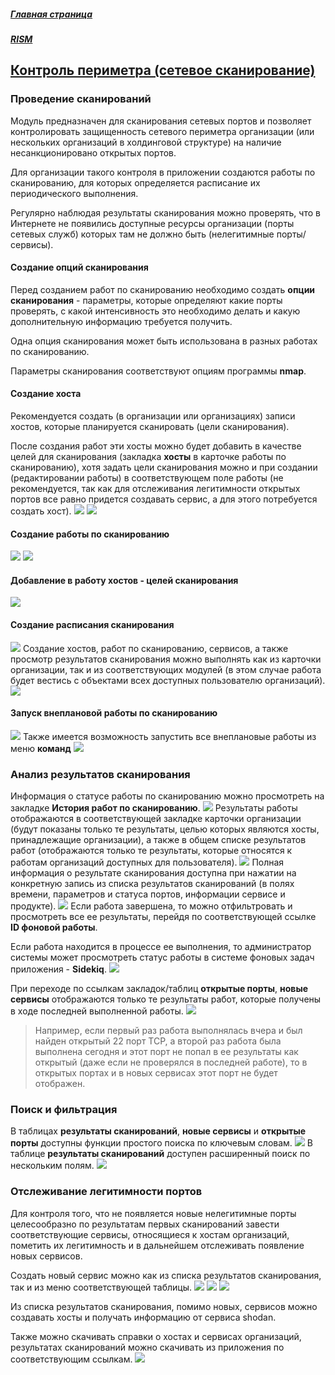 ##### [Главная страница](../../index.md)
##### [RISM](../index.md)
## [Контроль периметра (сетевое сканирование)](./rism/scan/index.md)
### Проведение сканирований
Модуль предназначен для сканирования сетевых портов и позволяет контролировать защищенность сетевого периметра организации (или нескольких организаций в холдинговой структуре) на наличие несанкционировано открытых портов.

Для организации такого контроля в приложении создаются работы по сканированию, для которых определяется расписание их периодического выполнения.

Регулярно наблюдая результаты сканирования можно проверять, что в Интернете не появились доступные ресурсы организации (порты сетевых служб) которых там не должно быть (нелегитимные порты/сервисы).
#### Создание опций сканирования
Перед созданием работ по сканированию необходимо создать **опции сканирования** - параметры, которые определяют какие порты проверять, с какой интенсивность это необходимо делать и какую дополнительную информацию требуется получить.

Одна опция сканирования может быть использована в разных работах по сканированию.

Параметры сканирования соответствуют опциям программы **nmap**.
#### Создание хоста
Рекомендуется создать (в организации или организациях) записи хостов, которые планируется сканировать (цели сканирования).

После создания работ эти хосты можно будет добавить в качестве целей для сканирования (закладка **хосты** в карточке работы по сканированию), хотя задать цели сканирования можно и при создании (редактировании работы) в соответствующем поле работы (не рекомендуется, так как для отслеживания легитимности открытых портов все равно придется создавать сервис, а для этого потребуется создать хост).
![](new_host.png)
![](create_host.png)
#### Создание работы по сканированию
![](new_scan_job.png)
![](create_scan_job.png)
#### Добавление в работу хостов - целей сканирования
![](add_host.png)
#### Создание расписания сканирования
![](schedule.png)
Создание хостов, работ по сканированию, сервисов, а также просмотр результатов сканирования можно выполнять как из карточки организации, так и из соответствующих модулей (в этом случае работа будет вестись с объектами всех доступных пользователю организаций).
![](other_menu.png)
#### Запуск внеплановой работы по сканированию
![](run_scan.png)
Также имеется возможность запустить все внеплановые работы из меню **команд**
![](commands.png)
### Анализ результатов сканирования
Информация о статусе работы по сканированию можно просмотреть на закладке **История работ по сканированию**.
![](logs.png)
Результаты работы отображаются в соответствующей закладке карточки организации (будут показаны только те результаты, целью которых являются хосты, принадлежащие организации), а также в общем списке результатов работ (отображаются только те результаты, которые относятся к работам организаций доступных для пользователя).
![](result_description.png)
Полная информация о результате сканирования доступна при нажатии на конкретную запись из списка результатов сканирований (в полях времени, параметров и статуса портов, информации сервисе и продукте).
![](result.png)
Если работа завершена, то можно отфильтровать и просмотреть все ее результаты, перейдя по соответствующей ссылке  **ID фоновой работы**.

Если работа находится в процессе ее выполнения, то администратор системы может просмотреть статус работы в системе фоновых задач приложения - **Sidekiq**.
![](sidekiq.png)

При переходе по ссылкам закладок/таблиц **открытые порты**, **новые сервисы** отображаются только те результаты работ, которые получены в ходе последней выполненной работы.
![](open_ports.png)
> Например, если первый раз работа выполнялась вчера и был найден открытый 22 порт TCP, а второй раз работа была выполнена сегодня и этот порт не попал в ее результаты как открытый (даже если не проверялся в последней работе), то в открытых портах и в новых сервисах этот порт не будет отображен.

### Поиск и фильтрация
В таблицах **результаты сканирований**, **новые сервисы** и **открытые порты** доступны функции простого поиска по ключевым словам.
![](fast_search.png)
В таблице **результаты сканирований** доступен расширенный поиск по нескольким полям.
![](full_search.png)
### Отслеживание легитимности портов
Для контроля того, что не появляется новые нелегитимные порты целесообразно по результатам первых сканирований завести соответствующие сервисы, относящиеся к хостам организаций, пометить их легитимность и в дальнейшем отслеживать появление новых сервисов.

Создать новый сервис можно как из списка результатов сканирования, так и из меню соответствующей таблицы.
![](new_ports.png)
![](new_service.png)
![](create_service.png)

Из списка результатов сканирования, помимо новых, сервисов можно создавать хосты и получать информацию от сервиса shodan.

Также можно скачивать справки о хостах и сервисах организаций, результатах сканирований можно скачивать из приложения по соответствующим ссылкам.
![](results_navigations.png)
